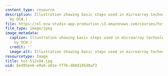 ```yaml
---
content_type: resource
description: Illustration showing basic steps used in microarray technology. (Figure
  by OCW.)
file: https://ol-ocw-studio-app-production.s3.amazonaws.com/courses/hst-512-genomic-medicine-spring-2004/bed95ee6e0a6a01eff76d80d185d8af3_hst-512s04.jpg
file_type: image/jpeg
image_metadata:
  caption: Illustration showing basic steps used in microarray technology. (Figure
    by OCW.)
  credit: ''
  image-alt: Illustration showing basic steps used in microarray technology.
resourcetype: Image
title: hst-512s04.jpg
uid: bed95ee6-e0a6-a01e-ff76-d80d185d8af3
---
```

